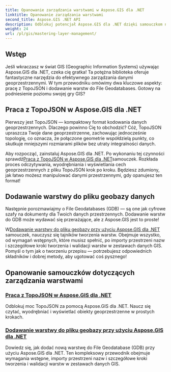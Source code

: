 ```yaml
---
title: Opanowanie zarządzania warstwami w Aspose.GIS dla .NET
linktitle: Opanowanie zarządzania warstwami
second_title: Aspose.GIS .NET API
description: Odblokuj potencjał Aspose.GIS dla .NET dzięki samouczkom na temat TopoJSON i File Geodatabases. Uprość zarządzanie warstwami.
weight: 24
url: /pl/gis/mastering-layer-management/
---
```

## Wstęp

Jeśli wkraczasz w świat GIS (Geographic Information Systems) używając Aspose.GIS dla .NET, czeka cię gratka! Ta potężna biblioteka oferuje fantastyczne narzędzia do efektywnego zarządzania danymi geoprzestrzennymi. W tym przewodniku omówimy dwa kluczowe aspekty: pracę z TopoJSON i dodawanie warstw do File Geodatabases. Gotowy na podniesienie poziomu swojej gry GIS?

## Praca z TopoJSON w Aspose.GIS dla .NET

Pierwszy jest TopoJSON — kompaktowy format kodowania danych geoprzestrzennych. Dlaczego powinno Cię to obchodzić? Cóż, TopoJSON upraszcza Twoje dane geoprzestrzenne, zachowując jednocześnie topologię, co oznacza, że połączone geometrie współdzielą punkty, co skutkuje mniejszymi rozmiarami plików bez utraty integralności danych. 

 Aby rozpocząć, zainstaluj Aspose.GIS dla .NET. Po wykonaniu tej czynności sprawdź[Praca z TopoJSON w Aspose.GIS dla .NET](./working-with-topojson/)samouczek. Rozkłada proces odczytywania, wyodrębniania i wyświetlania cech geoprzestrzennych z pliku TopoJSON krok po kroku. Będziesz zdumiony, jak łatwo możesz manipulować danymi przestrzennymi, gdy opanujesz ten format!

## Dodawanie warstwy do pliku geobazy danych

Następnie porozmawiajmy o File Geodatabases (GDB) — są one jak cyfrowe szafy na dokumenty dla Twoich danych przestrzennych. Dodawanie warstw do GDB może wydawać się przerażające, ale z Aspose.GIS jest to proste! 

 W[Dodawanie warstwy do pliku geobazy przy użyciu Aspose.GIS dla .NET](./add-layer-to-file-geo-database/) samouczek, nauczysz się tajników tworzenia warstw. Obejmuje wszystko, od wymagań wstępnych, które musisz spełnić, po importy przestrzeni nazw i szczegółowe kroki tworzenia i walidacji warstw w zestawach danych GIS. Pomyśl o tym jak o tworzeniu przepisu — potrzebujesz odpowiednich składników i dobrej metody, aby ugotować coś pysznego!

## Opanowanie samouczków dotyczących zarządzania warstwami
### [Praca z TopoJSON w Aspose.GIS dla .NET](./working-with-topojson/)
Odblokuj moc TopoJSON za pomocą Aspose.GIS dla .NET. Naucz się czytać, wyodrębniać i wyświetlać obiekty geoprzestrzenne w prostych krokach.
### [Dodawanie warstwy do pliku geobazy przy użyciu Aspose.GIS dla .NET](./add-layer-to-file-geo-database/)
Dowiedz się, jak dodać nową warstwę do File Geodatabase (GDB) przy użyciu Aspose.GIS dla .NET. Ten kompleksowy przewodnik obejmuje wymagania wstępne, importy przestrzeni nazw i szczegółowe kroki tworzenia i walidacji warstw w zestawach danych GIS.